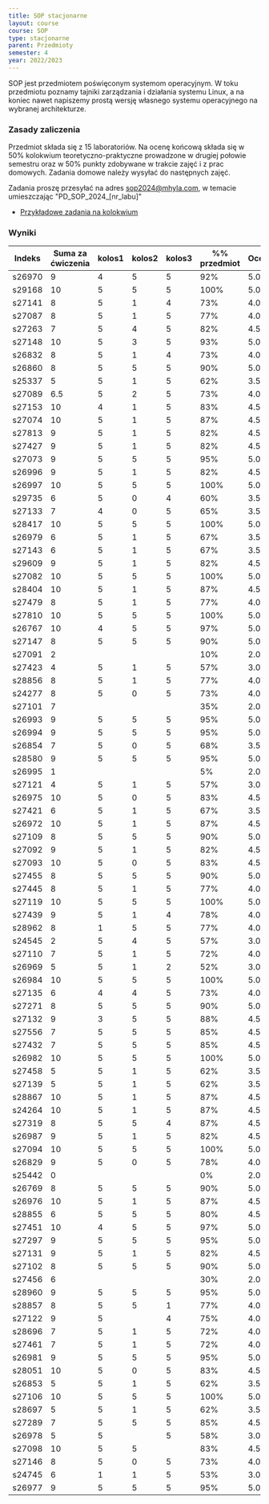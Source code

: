 ```yaml
---
title: SOP stacjonarne
layout: course
course: SOP
type: stacjonarne
parent: Przedmioty
semester: 4
year: 2022/2023
---
```


SOP jest przedmiotem poświęconym systemom operacyjnym. W toku przedmiotu poznamy tajniki zarządzania i działania systemu Linux, a na koniec nawet napiszemy prostą wersję własnego systemu operacyjnego na wybranej architekturze. 

### Zasady zaliczenia
Przedmiot składa się z 15 laboratoriów. Na ocenę końcową składa się w 50% kolokwium teoretyczno-praktyczne prowadzone w drugiej połowie semestru oraz w 50% punkty zdobywane w trakcie zajęć i z prac domowych. Zadania domowe należy wysyłać do następnych zajęć.

Zadania proszę przesyłać na adres sop2024@mhyla.com, w temacie umieszczając "PD_SOP_2024_[nr_labu]"

- [Przykładowe zadania na kolokwium](../../../sop-kolo)
  
### Wyniki

| Indeks | Suma za ćwiczenia | kolos1 | kolos2 | kolos3 | %% przedmiot | Ocena |
| ------ | ----------------- | ------ | ------ | ------ | ------------ | ----- |
| s26970 | 9                 | 4      | 5      | 5      | 92%          | 5.0   |
| s29168 | 10                | 5      | 5      | 5      | 100%         | 5.0   |
| s27141 | 8                 | 5      | 1      | 4      | 73%          | 4.0   |
| s27087 | 8                 | 5      | 1      | 5      | 77%          | 4.0   |
| s27263 | 7                 | 5      | 4      | 5      | 82%          | 4.5   |
| s27148 | 10                | 5      | 3      | 5      | 93%          | 5.0   |
| s26832 | 8                 | 5      | 1      | 4      | 73%          | 4.0   |
| s26860 | 8                 | 5      | 5      | 5      | 90%          | 5.0   |
| s25337 | 5                 | 5      | 1      | 5      | 62%          | 3.5   |
| s27089 | 6.5               | 5      | 2      | 5      | 73%          | 4.0   |
| s27153 | 10                | 4      | 1      | 5      | 83%          | 4.5   |
| s27074 | 10                | 5      | 1      | 5      | 87%          | 4.5   |
| s27813 | 9                 | 5      | 1      | 5      | 82%          | 4.5   |
| s27427 | 9                 | 5      | 1      | 5      | 82%          | 4.5   |
| s27073 | 9                 | 5      | 5      | 5      | 95%          | 5.0   |
| s26996 | 9                 | 5      | 1      | 5      | 82%          | 4.5   |
| s26997 | 10                | 5      | 5      | 5      | 100%         | 5.0   |
| s29735 | 6                 | 5      | 0      | 4      | 60%          | 3.5   |
| s27133 | 7                 | 4      | 0      | 5      | 65%          | 3.5   |
| s28417 | 10                | 5      | 5      | 5      | 100%         | 5.0   |
| s26979 | 6                 | 5      | 1      | 5      | 67%          | 3.5   |
| s27143 | 6                 | 5      | 1      | 5      | 67%          | 3.5   |
| s29609 | 9                 | 5      | 1      | 5      | 82%          | 4.5   |
| s27082 | 10                | 5      | 5      | 5      | 100%         | 5.0   |
| s28404 | 10                | 5      | 1      | 5      | 87%          | 4.5   |
| s27479 | 8                 | 5      | 1      | 5      | 77%          | 4.0   |
| s27810 | 10                | 5      | 5      | 5      | 100%         | 5.0   |
| s26767 | 10                | 4      | 5      | 5      | 97%          | 5.0   |
| s27147 | 8                 | 5      | 5      | 5      | 90%          | 5.0   |
| s27091 | 2                 |        |        |        | 10%          | 2.0   |
| s27423 | 4                 | 5      | 1      | 5      | 57%          | 3.0   |
| s28856 | 8                 | 5      | 1      | 5      | 77%          | 4.0   |
| s24277 | 8                 | 5      | 0      | 5      | 73%          | 4.0   |
| s27101 | 7                 |        |        |        | 35%          | 2.0   |
| s26993 | 9                 | 5      | 5      | 5      | 95%          | 5.0   |
| s26994 | 9                 | 5      | 5      | 5      | 95%          | 5.0   |
| s26854 | 7                 | 5      | 0      | 5      | 68%          | 3.5   |
| s28580 | 9                 | 5      | 5      | 5      | 95%          | 5.0   |
| s26995 | 1                 |        |        |        | 5%           | 2.0   |
| s27121 | 4                 | 5      | 1      | 5      | 57%          | 3.0   |
| s26975 | 10                | 5      | 0      | 5      | 83%          | 4.5   |
| s27421 | 6                 | 5      | 1      | 5      | 67%          | 3.5   |
| s26972 | 10                | 5      | 1      | 5      | 87%          | 4.5   |
| s27109 | 8                 | 5      | 5      | 5      | 90%          | 5.0   |
| s27092 | 9                 | 5      | 1      | 5      | 82%          | 4.5   |
| s27093 | 10                | 5      | 0      | 5      | 83%          | 4.5   |
| s27455 | 8                 | 5      | 5      | 5      | 90%          | 5.0   |
| s27445 | 8                 | 5      | 1      | 5      | 77%          | 4.0   |
| s27119 | 10                | 5      | 5      | 5      | 100%         | 5.0   |
| s27439 | 9                 | 5      | 1      | 4      | 78%          | 4.0   |
| s28962 | 8                 | 1      | 5      | 5      | 77%          | 4.0   |
| s24545 | 2                 | 5      | 4      | 5      | 57%          | 3.0   |
| s27110 | 7                 | 5      | 1      | 5      | 72%          | 4.0   |
| s26969 | 5                 | 5      | 1      | 2      | 52%          | 3.0   |
| s26984 | 10                | 5      | 5      | 5      | 100%         | 5.0   |
| s27135 | 6                 | 4      | 4      | 5      | 73%          | 4.0   |
| s27271 | 8                 | 5      | 5      | 5      | 90%          | 5.0   |
| s27132 | 9                 | 3      | 5      | 5      | 88%          | 4.5   |
| s27556 | 7                 | 5      | 5      | 5      | 85%          | 4.5   |
| s27432 | 7                 | 5      | 5      | 5      | 85%          | 4.5   |
| s26982 | 10                | 5      | 5      | 5      | 100%         | 5.0   |
| s27458 | 5                 | 5      | 1      | 5      | 62%          | 3.5   |
| s27139 | 5                 | 5      | 1      | 5      | 62%          | 3.5   |
| s28867 | 10                | 5      | 1      | 5      | 87%          | 4.5   |
| s24264 | 10                | 5      | 1      | 5      | 87%          | 4.5   |
| s27319 | 8                 | 5      | 5      | 4      | 87%          | 4.5   |
| s26987 | 9                 | 5      | 1      | 5      | 82%          | 4.5   |
| s27094 | 10                | 5      | 5      | 5      | 100%         | 5.0   |
| s26829 | 9                 | 5      | 0      | 5      | 78%          | 4.0   |
| s25442 | 0                 |        |        |        | 0%           | 2.0   |
| s26769 | 8                 | 5      | 5      | 5      | 90%          | 5.0   |
| s26976 | 10                | 5      | 1      | 5      | 87%          | 4.5   |
| s28855 | 6                 | 5      | 5      | 5      | 80%          | 4.5   |
| s27451 | 10                | 4      | 5      | 5      | 97%          | 5.0   |
| s27297 | 9                 | 5      | 5      | 5      | 95%          | 5.0   |
| s27131 | 9                 | 5      | 1      | 5      | 82%          | 4.5   |
| s27102 | 8                 | 5      | 5      | 5      | 90%          | 5.0   |
| s27456 | 6                 |        |        |        | 30%          | 2.0   |
| s28960 | 9                 | 5      | 5      | 5      | 95%          | 5.0   |
| s28857 | 8                 | 5      | 5      | 1      | 77%          | 4.0   |
| s27122 | 9                 | 5      |        | 4      | 75%          | 4.0   |
| s28696 | 7                 | 5      | 1      | 5      | 72%          | 4.0   |
| s27461 | 7                 | 5      | 1      | 5      | 72%          | 4.0   |
| s26981 | 9                 | 5      | 5      | 5      | 95%          | 5.0   |
| s28051 | 10                | 5      | 0      | 5      | 83%          | 4.5   |
| s26853 | 5                 | 5      | 1      | 5      | 62%          | 3.5   |
| s27106 | 10                | 5      | 5      | 5      | 100%         | 5.0   |
| s28697 | 5                 | 5      | 1      | 5      | 62%          | 3.5   |
| s27289 | 7                 | 5      | 5      | 5      | 85%          | 4.5   |
| s26978 | 5                 | 5      |        | 5      | 58%          | 3.0   |
| s27098 | 10                | 5      | 5      |        | 83%          | 4.5   |
| s27146 | 8                 | 5      | 0      | 5      | 73%          | 4.0   |
| s24745 | 6                 | 1      | 1      | 5      | 53%          | 3.0   |
| s26977 | 9                 | 5      | 5      | 5      | 95%          | 5.0   |